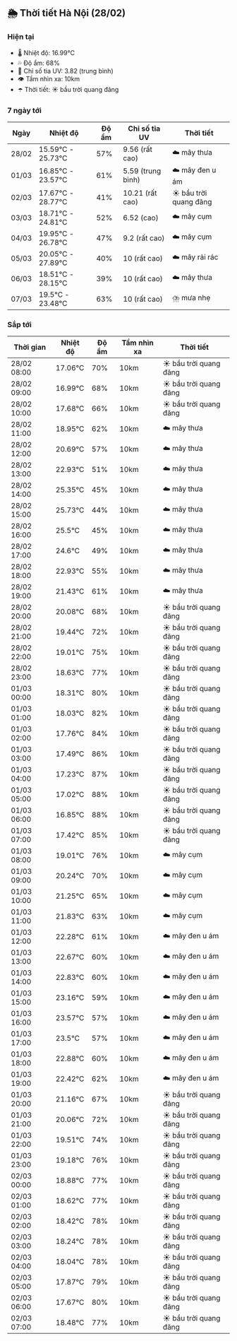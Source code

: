 ## 🌦️ Thời tiết Hà Nội (28/02)

### Hiện tại

- 🌡️ Nhiệt độ: 16.99℃
- 💦 Độ ẩm: 68%
- 🌟 Chỉ số tia UV: 3.82 (trung bình)
- 👁️ Tầm nhìn xa: 10km
- ☂️ Thời tiết: ☀️ bầu trời quang đãng

### 7 ngày tới

| Ngày | Nhiệt độ | Độ ẩm | Chỉ số tia UV | Thời tiết |
| --- | --- | --- | --- | --- |
| 28/02 | 15.59℃ - 25.73℃ | 57% | 9.56 (rất cao) | ☁️ mây thưa |
| 01/03 | 16.85℃ - 23.57℃ | 61% | 5.59 (trung bình) | ☁️ mây đen u ám |
| 02/03 | 17.67℃ - 28.77℃ | 41% | 10.21 (rất cao) | ☀️ bầu trời quang đãng |
| 03/03 | 18.71℃ - 24.81℃ | 52% | 6.52 (cao) | ☁️ mây cụm |
| 04/03 | 19.95℃ - 26.78℃ | 47% | 9.2 (rất cao) | ☁️ mây cụm |
| 05/03 | 20.05℃ - 27.89℃ | 40% | 10 (rất cao) | ☁️ mây rải rác |
| 06/03 | 18.51℃ - 28.15℃ | 39% | 10 (rất cao) | ☁️ mây thưa |
| 07/03 | 19.5℃ - 23.48℃ | 63% | 10 (rất cao) | ⛈️ mưa nhẹ |

### Sắp tới

| Thời gian | Nhiệt độ | Độ ẩm | Tầm nhìn xa | Thời tiết |
| --- | --- | --- | --- | --- |
| 28/02 08:00 | 17.06℃ | 70% | 10km | ☀️ bầu trời quang đãng |
| 28/02 09:00 | 16.99℃ | 68% | 10km | ☀️ bầu trời quang đãng |
| 28/02 10:00 | 17.68℃ | 66% | 10km | ☀️ bầu trời quang đãng |
| 28/02 11:00 | 18.95℃ | 62% | 10km | ☁️ mây thưa |
| 28/02 12:00 | 20.69℃ | 57% | 10km | ☁️ mây thưa |
| 28/02 13:00 | 22.93℃ | 51% | 10km | ☁️ mây thưa |
| 28/02 14:00 | 25.35℃ | 45% | 10km | ☁️ mây thưa |
| 28/02 15:00 | 25.73℃ | 44% | 10km | ☁️ mây thưa |
| 28/02 16:00 | 25.5℃ | 45% | 10km | ☁️ mây thưa |
| 28/02 17:00 | 24.6℃ | 49% | 10km | ☁️ mây thưa |
| 28/02 18:00 | 22.93℃ | 55% | 10km | ☁️ mây thưa |
| 28/02 19:00 | 21.43℃ | 61% | 10km | ☁️ mây thưa |
| 28/02 20:00 | 20.08℃ | 68% | 10km | ☀️ bầu trời quang đãng |
| 28/02 21:00 | 19.44℃ | 72% | 10km | ☀️ bầu trời quang đãng |
| 28/02 22:00 | 19.01℃ | 75% | 10km | ☀️ bầu trời quang đãng |
| 28/02 23:00 | 18.63℃ | 77% | 10km | ☀️ bầu trời quang đãng |
| 01/03 00:00 | 18.31℃ | 80% | 10km | ☀️ bầu trời quang đãng |
| 01/03 01:00 | 18.03℃ | 82% | 10km | ☀️ bầu trời quang đãng |
| 01/03 02:00 | 17.76℃ | 84% | 10km | ☀️ bầu trời quang đãng |
| 01/03 03:00 | 17.49℃ | 86% | 10km | ☀️ bầu trời quang đãng |
| 01/03 04:00 | 17.23℃ | 87% | 10km | ☀️ bầu trời quang đãng |
| 01/03 05:00 | 17.02℃ | 88% | 10km | ☀️ bầu trời quang đãng |
| 01/03 06:00 | 16.85℃ | 88% | 10km | ☀️ bầu trời quang đãng |
| 01/03 07:00 | 17.42℃ | 85% | 10km | ☀️ bầu trời quang đãng |
| 01/03 08:00 | 19.01℃ | 76% | 10km | ☁️ mây cụm |
| 01/03 09:00 | 20.24℃ | 70% | 10km | ☁️ mây cụm |
| 01/03 10:00 | 21.25℃ | 65% | 10km | ☁️ mây cụm |
| 01/03 11:00 | 21.83℃ | 63% | 10km | ☁️ mây cụm |
| 01/03 12:00 | 22.28℃ | 61% | 10km | ☁️ mây đen u ám |
| 01/03 13:00 | 22.67℃ | 60% | 10km | ☁️ mây đen u ám |
| 01/03 14:00 | 22.83℃ | 60% | 10km | ☁️ mây đen u ám |
| 01/03 15:00 | 23.16℃ | 59% | 10km | ☁️ mây đen u ám |
| 01/03 16:00 | 23.57℃ | 57% | 10km | ☁️ mây đen u ám |
| 01/03 17:00 | 23.5℃ | 57% | 10km | ☁️ mây đen u ám |
| 01/03 18:00 | 22.88℃ | 60% | 10km | ☁️ mây đen u ám |
| 01/03 19:00 | 22.42℃ | 62% | 10km | ☁️ mây đen u ám |
| 01/03 20:00 | 21.16℃ | 67% | 10km | ☀️ bầu trời quang đãng |
| 01/03 21:00 | 20.06℃ | 72% | 10km | ☀️ bầu trời quang đãng |
| 01/03 22:00 | 19.51℃ | 74% | 10km | ☀️ bầu trời quang đãng |
| 01/03 23:00 | 19.18℃ | 76% | 10km | ☀️ bầu trời quang đãng |
| 02/03 00:00 | 18.88℃ | 77% | 10km | ☀️ bầu trời quang đãng |
| 02/03 01:00 | 18.62℃ | 77% | 10km | ☀️ bầu trời quang đãng |
| 02/03 02:00 | 18.42℃ | 78% | 10km | ☀️ bầu trời quang đãng |
| 02/03 03:00 | 18.24℃ | 78% | 10km | ☀️ bầu trời quang đãng |
| 02/03 04:00 | 18.04℃ | 78% | 10km | ☀️ bầu trời quang đãng |
| 02/03 05:00 | 17.87℃ | 79% | 10km | ☀️ bầu trời quang đãng |
| 02/03 06:00 | 17.67℃ | 80% | 10km | ☀️ bầu trời quang đãng |
| 02/03 07:00 | 18.48℃ | 77% | 10km | ☀️ bầu trời quang đãng |
